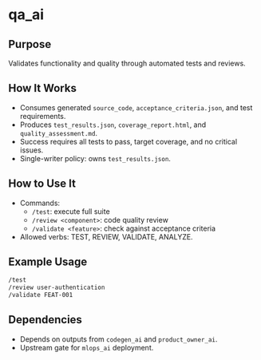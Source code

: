 # qa_ai

## Purpose
Validates functionality and quality through automated tests and reviews.

## How It Works
- Consumes generated `source_code`, `acceptance_criteria.json`, and test requirements.
- Produces `test_results.json`, `coverage_report.html`, and `quality_assessment.md`.
- Success requires all tests to pass, target coverage, and no critical issues.
- Single-writer policy: owns `test_results.json`.

## How to Use It
- Commands:
  - `/test`: execute full suite
  - `/review <component>`: code quality review
  - `/validate <feature>`: check against acceptance criteria
- Allowed verbs: TEST, REVIEW, VALIDATE, ANALYZE.

## Example Usage
```bash
/test
/review user-authentication
/validate FEAT-001
```

## Dependencies
- Depends on outputs from `codegen_ai` and `product_owner_ai`.
- Upstream gate for `mlops_ai` deployment.